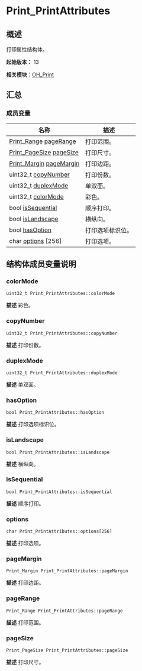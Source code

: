 # Print_PrintAttributes


## 概述

打印属性结构体。

**起始版本：** 13

**相关模块：**[OH_Print](_o_h___print.md)


## 汇总


### 成员变量

| 名称 | 描述 | 
| -------- | -------- |
| [Print_Range](_print___range.md) [pageRange](#pagerange) | 打印范围。  | 
| [Print_PageSize](_print___page_size.md) [pageSize](#pagesize) | 打印尺寸。  | 
| [Print_Margin](_print___margin.md) [pageMargin](#pagemargin) | 打印边距。  | 
| uint32_t [copyNumber](#copynumber) | 打印份数。  | 
| uint32_t [duplexMode](#duplexmode) | 单双面。  | 
| uint32_t [colorMode](#colormode) | 彩色。  | 
| bool [isSequential](#issequential) | 顺序打印。  | 
| bool [isLandscape](#islandscape) | 横纵向。  | 
| bool [hasOption](#hasoption) | 打印选项标识位。  | 
| char [options](#options) [256] | 打印选项。  | 


## 结构体成员变量说明


### colorMode

```
uint32_t Print_PrintAttributes::colorMode
```
**描述**
彩色。


### copyNumber

```
uint32_t Print_PrintAttributes::copyNumber
```
**描述**
打印份数。


### duplexMode

```
uint32_t Print_PrintAttributes::duplexMode
```
**描述**
单双面。


### hasOption

```
bool Print_PrintAttributes::hasOption
```
**描述**
打印选项标识位。


### isLandscape

```
bool Print_PrintAttributes::isLandscape
```
**描述**
横纵向。


### isSequential

```
bool Print_PrintAttributes::isSequential
```
**描述**
顺序打印。


### options

```
char Print_PrintAttributes::options[256]
```
**描述**
打印选项。


### pageMargin

```
Print_Margin Print_PrintAttributes::pageMargin
```
**描述**
打印边距。


### pageRange

```
Print_Range Print_PrintAttributes::pageRange
```
**描述**
打印范围。


### pageSize

```
Print_PageSize Print_PrintAttributes::pageSize
```
**描述**
打印尺寸。
